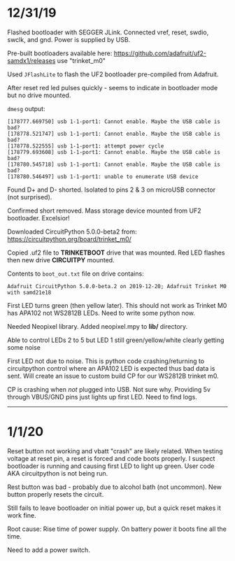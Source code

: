# 12/31/19

Flashed bootloader with SEGGER JLink. Connected vref, reset, swdio, swclk, and gnd. Power is supplied by USB.

Pre-built bootloaders available here: https://github.com/adafruit/uf2-samdx1/releases use "trinket_m0"

Used `JFlashLite` to flash the UF2 bootloader pre-compiled from Adafruit.

After reset red led pulses quickly - seems to indicate in bootloader mode but no drive mounted.

`dmesg` output:
```
[178777.669750] usb 1-1-port1: Cannot enable. Maybe the USB cable is bad?
[178778.521747] usb 1-1-port1: Cannot enable. Maybe the USB cable is bad?
[178778.522555] usb 1-1-port1: attempt power cycle
[178779.693608] usb 1-1-port1: Cannot enable. Maybe the USB cable is bad?
[178780.545718] usb 1-1-port1: Cannot enable. Maybe the USB cable is bad?
[178780.546497] usb 1-1-port1: unable to enumerate USB device
```

Found D+ and D- shorted. Isolated to pins 2 & 3 on microUSB connector (not surprised).

Confirmed short removed. Mass storage device mounted from UF2 bootloader. Excelsior! 

Downloaded CircuitPython 5.0.0-beta2 from: https://circuitpython.org/board/trinket_m0/

Copied .uf2 file to **TRINKETBOOT** drive that was mounted. Red LED flashes then new drive **CIRCUITPY** mounted.

Contents to `boot_out.txt` file on drive contains:

```
Adafruit CircuitPython 5.0.0-beta.2 on 2019-12-20; Adafruit Trinket M0 with samd21e18
```

First LED turns green (then yellow later). This should not work as Trinket M0 has APA102 not WS2812B LEDs. Need to write some python now.

Needed Neopixel library. Added neopixel.mpy to **lib/** directory.

Able to control LEDs 2 to 5 but LED 1 still green/yellow/white clearly getting some noise

First LED not due to noise. This is python code crashing/returning to circuitpython control where an APA102 LED is expected thus bad data is sent. Will create an issue to custom build CP for our WS2812B trinket m0.

CP is crashing when *not* plugged into USB. Not sure why. Providing 5v through VBUS/GND pins just lights up first LED. Need to find logs.

--------------------

# 1/1/20

Reset button not working and vbatt "crash" are likely related. When testing voltage at reset pin, a reset is forced and code boots properly. I suspect bootloader is running and causing first LED to light up green. User code AKA circuitpython is not being run.

Rest button was bad - probably due to alcohol bath (not uncommon). New button properly resets the circuit. 

Still fails to leave bootloader on initial power up, but a quick reset makes it work fine.

Root cause: Rise time of power supply. On battery power it boots fine all the time.

Need to add a power switch. 

